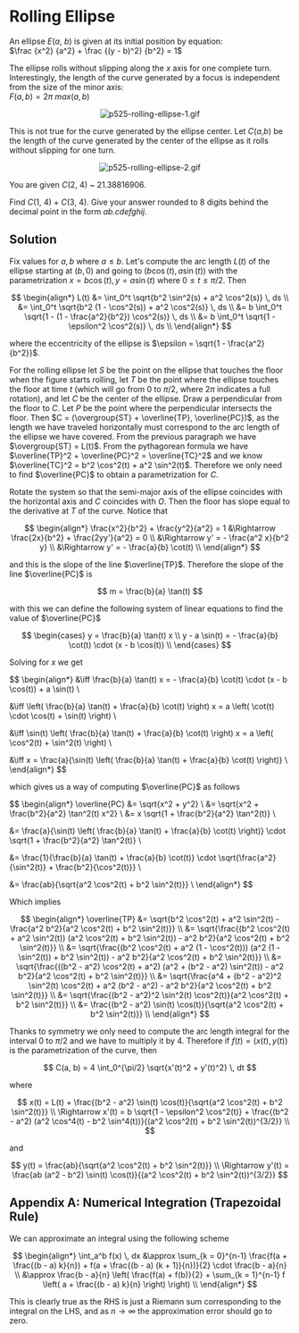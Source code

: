 # Rolling Ellipse

An ellipse <var>E</var>(<var>a</var>, <var>b</var>) is given at its initial position by equation:<br />
$\frac {x^2} {a^2} + \frac {(y - b)^2} {b^2} = 1$

The ellipse rolls without slipping along the <var>x</var> axis for one complete turn. Interestingly, the length of the curve generated by a focus is independent from the size of the minor axis:<br />
$F(a,b) =  2 \pi \text{ } max(a,b)$

<div align="center"><img src="https://projecteuler.net/project/images/p525-rolling-ellipse-1.gif" alt="p525-rolling-ellipse-1.gif" /></div>

This is not true for the curve generated by the ellipse center. Let <var>C</var>(<var>a</var>,<var>b</var>) be the length of the curve generated by the center of the ellipse as it rolls without slipping for one turn.

<div align="center"><img src="https://projecteuler.net/project/images/p525-rolling-ellipse-2.gif" alt="p525-rolling-ellipse-2.gif" /></div>

You are given <var>C</var>(2, 4) ~ 21.38816906.

Find <var>C</var>(1, 4) + <var>C</var>(3, 4). Give your answer rounded to 8 digits behind the decimal point in the form <i>ab.cdefghij</i>.

## Solution

Fix values for $a, b$ where $a \le b$. Let's compute the arc length $L(t)$ of the ellipse starting at $(b, 0)$ and going to $(b \cos(t), a \sin(t))$ with the parametrization $x = b \cos(t), y = a \sin(t)$ where $0 \le t \le \pi/2$. Then

$$
\begin{align*}
L(t)
&= \int_0^t \sqrt{b^2 \sin^2(s) + a^2 \cos^2(s)} \, ds \\
&= \int_0^t \sqrt{b^2 (1 - \cos^2(s)) + a^2 \cos^2(s)} \, ds \\
&= b \int_0^t \sqrt{1 - (1 - \frac{a^2}{b^2}) \cos^2(s)} \, ds \\
&= b \int_0^t \sqrt{1 - \epsilon^2 \cos^2(s)} \, ds \\
\end{align*}
$$

where the eccentricity of the ellipse is $\epsilon = \sqrt{1 - \frac{a^2}{b^2}}$.

For the rolling ellipse let $S$ be the point on the ellipse that touches the floor when the figure starts rolling, let $T$ be the point where the ellipse touches the floor at time $t$ (which will go from $0$ to $\pi / 2$, where $2 \pi$ indicates a full rotation), and let $C$ be the center of the ellipse. Draw a perpendicular from the floor to $C$. Let $P$ be the point where the perpendicular intersects the floor. Then $C = (\overgroup{ST} + \overline{TP}, \overline{PC})$, as the length we have traveled horizontally must correspond to the arc length of the ellipse we have covered. From the previous paragraph we have $\overgroup{ST} = L(t)$. From the pythagorean formula we have $\overline{TP}^2 + \overline{PC}^2 = \overline{TC}^2$ and we know $\overline{TC}^2 = b^2 \cos^2(t) + a^2 \sin^2(t)$. Therefore we only need to find $\overline{PC}$ to obtain a parametrization for $C$.

Rotate the system so that the semi-major axis of the ellipse coincides with the horizontal axis and $C$ coincides with $O$. Then the floor has slope equal to the derivative at $T$ of the curve. Notice that

$$
\begin{align*}
\frac{x^2}{b^2} + \frac{y^2}{a^2} = 1
&\Rightarrow \frac{2x}{b^2} + \frac{2yy'}{a^2} = 0 \\
&\Rightarrow y' = - \frac{a^2 x}{b^2 y} \\
&\Rightarrow y' = - \frac{a}{b} \cot(t) \\
\end{align*}
$$

and this is the slope of the line $\overline{TP}$. Therefore the slope of the line $\overline{PC}$ is

$$
m = \frac{b}{a} \tan(t)
$$

with this we can define the following system of linear equations to find the value of $\overline{PC}$

$$
\begin{cases}
y = \frac{b}{a} \tan(t) x \\
y - a \sin(t) = - \frac{a}{b} \cot(t) \cdot (x - b \cos(t)) \\
\end{cases}
$$

Solving for $x$ we get

$$
\begin{align*}
&\iff \frac{b}{a} \tan(t) x = - \frac{a}{b} \cot(t) \cdot (x - b \cos(t)) + a \sin(t) \\

&\iff \left( \frac{b}{a} \tan(t) + \frac{a}{b} \cot(t) \right) x = a \left( \cot(t) \cdot \cos(t) + \sin(t) \right) \\

&\iff \sin(t) \left( \frac{b}{a} \tan(t) + \frac{a}{b} \cot(t) \right) x = a \left( \cos^2(t) + \sin^2(t) \right) \\

&\iff x = \frac{a}{\sin(t) \left( \frac{b}{a} \tan(t) + \frac{a}{b} \cot(t) \right)} \\
\end{align*}
$$

which gives us a way of computing $\overline{PC}$ as follows

$$
\begin{align*}
\overline{PC}
&= \sqrt{x^2 + y^2} \\
&= \sqrt{x^2 + \frac{b^2}{a^2} \tan^2(t) x^2} \\
&= x \sqrt{1 + \frac{b^2}{a^2} \tan^2(t)} \\

&= \frac{a}{\sin(t) \left( \frac{b}{a} \tan(t) + \frac{a}{b} \cot(t) \right)} \cdot \sqrt{1 + \frac{b^2}{a^2} \tan^2(t)} \\

&= \frac{1}{\frac{b}{a} \tan(t) + \frac{a}{b} \cot(t)} \cdot \sqrt{\frac{a^2}{\sin^2(t)} + \frac{b^2}{\cos^2(t)}} \\

&= \frac{ab}{\sqrt{a^2 \cos^2(t) + b^2 \sin^2(t)}} \\
\end{align*}
$$

Which implies

$$
\begin{align*}
\overline{TP}
&= \sqrt{b^2 \cos^2(t) + a^2 \sin^2(t) - \frac{a^2 b^2}{a^2 \cos^2(t) + b^2 \sin^2(t)}} \\
&= \sqrt{\frac{(b^2 \cos^2(t) + a^2 \sin^2(t)) (a^2 \cos^2(t) + b^2 \sin^2(t)) - a^2 b^2}{a^2 \cos^2(t) + b^2 \sin^2(t)}} \\
&= \sqrt{\frac{(b^2 \cos^2(t) + a^2 (1 - \cos^2(t))) (a^2 (1 - \sin^2(t)) + b^2 \sin^2(t)) - a^2 b^2}{a^2 \cos^2(t) + b^2 \sin^2(t)}} \\
&= \sqrt{\frac{((b^2 - a^2) \cos^2(t) + a^2) (a^2 + (b^2 - a^2) \sin^2(t)) - a^2 b^2}{a^2 \cos^2(t) + b^2 \sin^2(t)}} \\
&= \sqrt{\frac{a^4 + (b^2 - a^2)^2 \sin^2(t) \cos^2(t) + a^2 (b^2 - a^2) - a^2 b^2}{a^2 \cos^2(t) + b^2 \sin^2(t)}} \\
&= \sqrt{\frac{(b^2 - a^2)^2 \sin^2(t) \cos^2(t)}{a^2 \cos^2(t) + b^2 \sin^2(t)}} \\
&= \frac{(b^2 - a^2) \sin(t) \cos(t)}{\sqrt{a^2 \cos^2(t) + b^2 \sin^2(t)}} \\
\end{align*}
$$

Thanks to symmetry we only need to compute the arc length integral for the interval $0$ to $\pi/2$ and we have to multiply it by $4$. Therefore if $f(t) = (x(t), y(t))$ is the parametrization of the curve, then

$$
C(a, b) = 4 \int_0^{\pi/2} \sqrt{x'(t)^2 + y'(t)^2} \, dt
$$

where

$$
x(t) = L(t) + \frac{(b^2 - a^2) \sin(t) \cos(t)}{\sqrt{a^2 \cos^2(t) + b^2 \sin^2(t)}} \\
\Rightarrow x'(t) = b \sqrt{1 - \epsilon^2 \cos^2(t)} + \frac{(b^2 - a^2) (a^2 \cos^4(t) - b^2 \sin^4(t))}{(a^2 \cos^2(t) + b^2 \sin^2(t))^{3/2}} \\
$$

and

$$
y(t) = \frac{ab}{\sqrt{a^2 \cos^2(t) + b^2 \sin^2(t)}} \\
\Rightarrow y'(t) = \frac{ab (a^2 - b^2) \sin(t) \cos(t)}{(a^2 \cos^2(t) + b^2 \sin^2(t))^{3/2}}
$$

## Appendix A: Numerical Integration (Trapezoidal Rule)

We can approximate an integral using the following scheme

$$
\begin{align*}
\int_a^b f(x) \, dx
&\approx \sum_{k = 0}^{n-1} \frac{f(a + \frac{(b - a) k}{n}) + f(a + \frac{(b - a) (k + 1)}{n})}{2} \cdot \frac{b - a}{n} \\
&\approx \frac{b - a}{n} \left( \frac{f(a) + f(b)}{2} + \sum_{k = 1}^{n-1} f \left( a + \frac{(b - a) k}{n} \right) \right) \\
\end{align*}
$$

This is clearly true as the RHS is just a Riemann sum corresponding to the integral on the LHS, and as $n \rightarrow \infty$ the approximation error should go to zero.